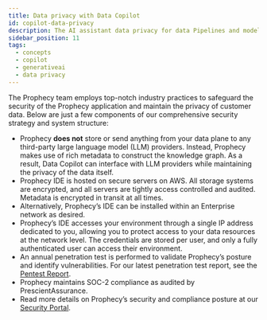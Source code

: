 ```yaml
---
title: Data privacy with Data Copilot
id: copilot-data-privacy
description: The AI assistant data privacy for data Pipelines and models
sidebar_position: 11
tags:
  - concepts
  - copilot
  - generativeai
  - data privacy
---
```


The Prophecy team employs top-notch industry practices to safeguard the security of the Prophecy application and maintain the privacy of customer data. Below are just a few components of our comprehensive security strategy and system structure:

- Prophecy **does not** store or send anything from your data plane to any third-party large language model (LLM) providers. Instead, Prophecy makes use of rich metadata to construct the knowledge graph. As a result, Data Copilot can interface with LLM providers while maintaining the privacy of the data itself.
- Prophecy IDE is hosted on secure servers on AWS. All storage systems are encrypted, and all servers are tightly access controlled and audited. Metadata is encrypted in transit at all times.
- Alternatively, Prophecy’s IDE can be installed within an Enterprise network as desired.
- Prophecy’s IDE accesses your environment through a single IP address dedicated to you, allowing you to protect access to your data resources at the network level. The credentials are stored per user, and only a fully authenticated user can access their environment.
- An annual penetration test is performed to validate Prophecy’s posture and identify vulnerabilities. For our latest penetration test report, see the [Pentest Report](https://security.prophecy.io/?itemUid=722b9671-c0d5-4a19-a5f7-0ad8fd81307c&source=click).
- Prophecy maintains SOC-2 compliance as audited by PrescientAssurance.
- Read more details on Prophecy’s security and compliance posture at our [Security Portal](https://security.Prophecy.io/).
